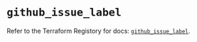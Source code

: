 # `github_issue_label`

Refer to the Terraform Registory for docs: [`github_issue_label`](https://registry.terraform.io/providers/integrations/github/5.41.0/docs/resources/issue_label).
